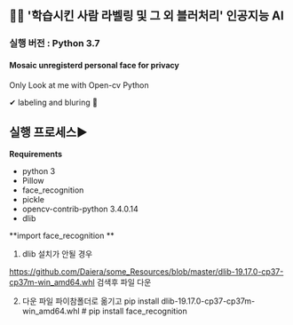 ## 👸🤴 **'학습시킨 사람 라벨링 및 그 외 블러처리' 인공지능 AI**

### 실행 버전 : Python 3.7

#### Mosaic unregisterd personal face for privacy

Only Look at me with Open-cv Python

✔ labeling and bluring 💖



## 실행 프로세스▶


**Requirements** 

- python 3
- Pillow
- face_recognition
- pickle
- opencv-contrib-python 3.4.0.14
- dlib


**import  face_recognition ** 


1. dlib 설치가 안될 경우

https://github.com/Daiera/some_Resources/blob/master/dlib-19.17.0-cp37-cp37m-win_amd64.whl 검색후 파일 다운


2. 다운 파일 파이참폴더로 옮기고 pip install dlib-19.17.0-cp37-cp37m-win_amd64.whl     # pip install face_recognition



